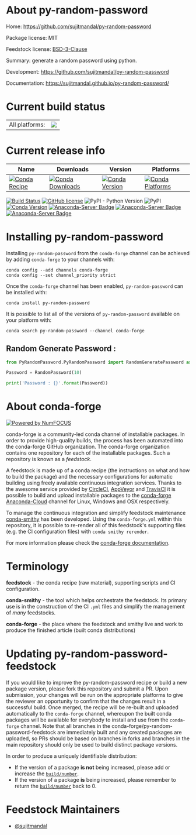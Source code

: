 About py-random-password
========================

Home: https://github.com/sujitmandal/py-random-password

Package license: MIT

Feedstock license: [BSD-3-Clause](https://github.com/conda-forge/py-random-password-feedstock/blob/master/LICENSE.txt)

Summary: generate a random password using python.

Development: https://github.com/sujitmandal/py-random-password

Documentation: https://sujitmandal.github.io/py-random-password/

Current build status
====================


<table><tr><td>All platforms:</td>
    <td>
      <a href="https://dev.azure.com/conda-forge/feedstock-builds/_build/latest?definitionId=15288&branchName=master">
        <img src="https://dev.azure.com/conda-forge/feedstock-builds/_apis/build/status/py-random-password-feedstock?branchName=master">
      </a>
    </td>
  </tr>
</table>

Current release info
====================

| Name | Downloads | Version | Platforms |
| --- | --- | --- | --- |
| [![Conda Recipe](https://img.shields.io/badge/recipe-py--random--password-green.svg)](https://anaconda.org/conda-forge/py-random-password) | [![Conda Downloads](https://img.shields.io/conda/dn/conda-forge/py-random-password.svg)](https://anaconda.org/conda-forge/py-random-password) | [![Conda Version](https://img.shields.io/conda/vn/conda-forge/py-random-password.svg)](https://anaconda.org/conda-forge/py-random-password) | [![Conda Platforms](https://img.shields.io/conda/pn/conda-forge/py-random-password.svg)](https://anaconda.org/conda-forge/py-random-password) |

[![Build Status](https://app.travis-ci.com/sujitmandal/py-random-password.svg?branch=master)](https://app.travis-ci.com/sujitmandal/py-random-password) [![GitHub license](https://img.shields.io/github/license/sujitmandal/py-random-password)](https://github.com/sujitmandal/py-random-password/blob/master/LICENSE) ![PyPI - Python Version](https://img.shields.io/pypi/pyversions/py-random-password) ![PyPI](https://img.shields.io/pypi/v/py-random-password?style=plastic) [![Conda Version](https://img.shields.io/conda/vn/conda-forge/py-random-password.svg)](https://anaconda.org/conda-forge/py-random-password) [![Anaconda-Server Badge](https://anaconda.org/conda-forge/py-random-password/badges/version.svg)](https://anaconda.org/conda-forge/py-random-password) [![Anaconda-Server Badge](https://anaconda.org/conda-forge/py-random-password/badges/installer/conda.svg)](https://conda.anaconda.org/conda-forge) [![Anaconda-Server Badge](https://anaconda.org/conda-forge/py-random-password/badges/platforms.svg)](https://anaconda.org/conda-forge/py-random-password) 


Installing py-random-password
=============================

Installing `py-random-password` from the `conda-forge` channel can be achieved by adding `conda-forge` to your channels with:

```
conda config --add channels conda-forge
conda config --set channel_priority strict
```

Once the `conda-forge` channel has been enabled, `py-random-password` can be installed with:

```
conda install py-random-password
```

It is possible to list all of the versions of `py-random-password` available on your platform with:

```
conda search py-random-password --channel conda-forge
```

## Random Generate Password : 
```python
from PyRandomPassword.PyRandomPassword import RandomGeneratePassword as RandomPassword

Password = RandomPassword(10)

print('Password : {}'.format(Password))
```

About conda-forge
=================

[![Powered by
NumFOCUS](https://img.shields.io/badge/powered%20by-NumFOCUS-orange.svg?style=flat&colorA=E1523D&colorB=007D8A)](https://numfocus.org)

conda-forge is a community-led conda channel of installable packages.
In order to provide high-quality builds, the process has been automated into the
conda-forge GitHub organization. The conda-forge organization contains one repository
for each of the installable packages. Such a repository is known as a *feedstock*.

A feedstock is made up of a conda recipe (the instructions on what and how to build
the package) and the necessary configurations for automatic building using freely
available continuous integration services. Thanks to the awesome service provided by
[CircleCI](https://circleci.com/), [AppVeyor](https://www.appveyor.com/)
and [TravisCI](https://travis-ci.com/) it is possible to build and upload installable
packages to the [conda-forge](https://anaconda.org/conda-forge)
[Anaconda-Cloud](https://anaconda.org/) channel for Linux, Windows and OSX respectively.

To manage the continuous integration and simplify feedstock maintenance
[conda-smithy](https://github.com/conda-forge/conda-smithy) has been developed.
Using the ``conda-forge.yml`` within this repository, it is possible to re-render all of
this feedstock's supporting files (e.g. the CI configuration files) with ``conda smithy rerender``.

For more information please check the [conda-forge documentation](https://conda-forge.org/docs/).

Terminology
===========

**feedstock** - the conda recipe (raw material), supporting scripts and CI configuration.

**conda-smithy** - the tool which helps orchestrate the feedstock.
                   Its primary use is in the construction of the CI ``.yml`` files
                   and simplify the management of *many* feedstocks.

**conda-forge** - the place where the feedstock and smithy live and work to
                  produce the finished article (built conda distributions)


Updating py-random-password-feedstock
=====================================

If you would like to improve the py-random-password recipe or build a new
package version, please fork this repository and submit a PR. Upon submission,
your changes will be run on the appropriate platforms to give the reviewer an
opportunity to confirm that the changes result in a successful build. Once
merged, the recipe will be re-built and uploaded automatically to the
`conda-forge` channel, whereupon the built conda packages will be available for
everybody to install and use from the `conda-forge` channel.
Note that all branches in the conda-forge/py-random-password-feedstock are
immediately built and any created packages are uploaded, so PRs should be based
on branches in forks and branches in the main repository should only be used to
build distinct package versions.

In order to produce a uniquely identifiable distribution:
 * If the version of a package **is not** being increased, please add or increase
   the [``build/number``](https://docs.conda.io/projects/conda-build/en/latest/resources/define-metadata.html#build-number-and-string).
 * If the version of a package **is** being increased, please remember to return
   the [``build/number``](https://docs.conda.io/projects/conda-build/en/latest/resources/define-metadata.html#build-number-and-string)
   back to 0.

Feedstock Maintainers
=====================

* [@sujitmandal](https://github.com/sujitmandal/)

